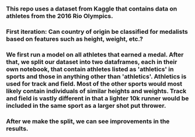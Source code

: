 ### This repo uses a dataset from Kaggle that contains data on athletes from the 2016 Rio Olympics.

### First iteration: Can country of origin be classified for medalists based on features such as height, weight, etc.?

### We first run a model on all athletes that earned a medal.  After that, we split our dataset into two dataframes, each in their own notebook, that contain athletes listed as 'athletics' in sports and those in anything other than 'athletics'.  Athletics is used for track and field.  Most of the other sports would most likely contain individuals of similar heights and weights.  Track and field is vastly different in that a lighter 10k runner would be included in the same sport as a larger shot put thrower.  

### After we make the split, we can see improvements in the results.